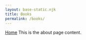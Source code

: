 ```yaml
---
layout: base-static.njk
title: Books
permalink: /books/
---
```

[Home](https://johnmills.netlify.app)
This is the about page content.
